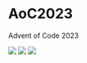 # AoC2023
Advent of Code 2023

<!--- advent_readme_stars table --->


![](https://img.shields.io/badge/day%20📅-20-blue) ![](https://img.shields.io/badge/stars%20⭐-1-yellow) ![](https://img.shields.io/badge/days%20completed-0-red)
